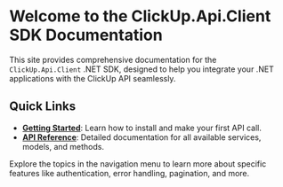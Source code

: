 # Welcome to the ClickUp.Api.Client SDK Documentation

This site provides comprehensive documentation for the `ClickUp.Api.Client` .NET SDK, designed to help you integrate your .NET applications with the ClickUp API seamlessly.

## Quick Links
- **[Getting Started](articles/getting-started.md)**: Learn how to install and make your first API call.
- **[API Reference](api/index.md)**: Detailed documentation for all available services, models, and methods.

Explore the topics in the navigation menu to learn more about specific features like authentication, error handling, pagination, and more.
